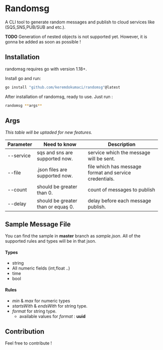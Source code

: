 # Randomsg

A CLI tool to generate random messages and publish to cloud services like (SQS,SNS,PUB/SUB and etc.).

**TODO**
Generation of nested objects is not supported yet. However, it is gonna be added as soon as possible !

## Installation

randomsg requires go with version 1.18+.

Install go and run:

```sh
go install "github.com/keremdokumaci/randomsg"@latest
```

After installation of randomsg, ready to use. Just run :

```sh
randomsg **args**
```

## Args

_This table will be uptaded for new features._

| Parameter | Need to know                       | Description                                            |
| --------- | ---------------------------------- | ------------------------------------------------------ |
| --service | sqs and sns are supported now.     | service which the message will be sent.                |
| --file    | .json files are supported now.     | file which has message format and service credentials. |
| --count   | should be greater than 0.          | count of messages to publish                           |
| --delay   | should be greater than or equaş 0. | delay before each message publish.                     |

## Sample Message File

You can find the sample in **master** branch as _sample.json_. All of the supported rules and types will be in that json.

#### Types

- string
- All numeric fields (int,float ..)
- time
- bool

#### Rules

- _min_ & _max_ for numeric types
- _startsWith_ & _endsWith_ for string type.
- _format_ for string type.
  - available values for _format_ : **uuid**

## Contribution

Feel free to contribute !
